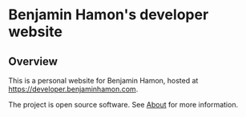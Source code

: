 # Benjamin Hamon's developer website



## Overview

This is a personal website for Benjamin Hamon, hosted at https://developer.benjaminhamon.com.

The project is open source software. See [About](about.md) for more information.
